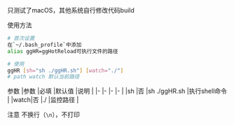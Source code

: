 
只测试了macOS，其他系统自行修改代码build


使用方法
```sh
# 首次设置
在`~/.bash_profile`中添加
alias ggHR=ggHotReload可执行文件的路径

# 使用
ggHR [sh="sh ./ggHR.sh"] [watch="./"] 
# path watch 默认当前路径
```

参数
|参数	|必填	  |默认值			|说明						|
|-    |-    |-          |-              |
|sh 	|否		|sh ./ggHR.sh	|执行shell命令<!-- ，注意`.$go`会被替换成`.go` -->	|
|watch|否		|./					|监控路径				|

注意
不换行（`\n`），不打印




